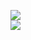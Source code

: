 [![](https://img.shields.io/badge/Made%20With-Github%20Spray-lightgrey.svg?style=for-the-badge&logo=github)](https://github.com/Annihil/github-spray#11361)  
[![](https://i.imgur.com/2DrTn0Z.gif)](https://github.com/Annihil/github-spray)